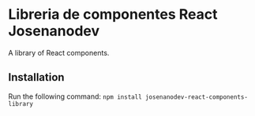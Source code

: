 # Libreria de componentes React Josenanodev
A library of React components.
## Installation
Run the following command:
`npm install josenanodev-react-components-library`